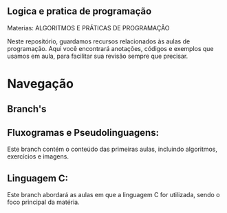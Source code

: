 ## Logica e pratica de programação

Materias: ALGORITMOS E PRÁTICAS DE PROGRAMAÇÃO

Neste repositório, guardamos recursos relacionados às aulas de programação. Aqui você encontrará anotações, códigos e exemplos que usamos em aula, para facilitar sua revisão sempre que precisar.

# Navegação

## Branch's

## Fluxogramas e Pseudolinguagens: 

Este branch contém o conteúdo das primeiras aulas, incluindo algoritmos, exercícios e imagens.

## Linguagem C: 

Este branch abordará as aulas em que a linguagem C for utilizada, sendo o foco principal da matéria. 
